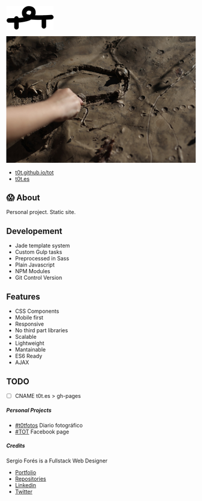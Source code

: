![logo](./logo.png)

![Image](./assets/img/image1.jpg)
- [t0t.github.io/tot](http://t0t.github.io/tot)
- [t0t.es](http://t0t.es)

## :scream: About
Personal project. Static site.

## Developement
- Jade template system
- Custom Gulp tasks
- Preprocessed in Sass
- Plain Javascript
- NPM Modules
- Git Control Version

## Features
- CSS Components
- Mobile first
- Responsive
- No third part libraries
- Scalable
- Lightweight
- Mantainable
- ES6 Ready
- AJAX

## TODO

 - [ ] CNAME t0t.es > gh-pages

##### Personal Projects
- [#t0tfotos](http://www.tumblr.com/t0tfotos) Diario fotográfico
- [#TOT](https://www.facebook.com/T0T-156415467869146/) Facebook page

##### Credits
Sergio Forés is a Fullstack Web Designer
-  [ Portfolio](http://t0t.github.io/sergiofores/)
- [Repositories](https://github.com/t0t/)
- [Linkedin](https://www.linkedin.com/in/sergiofores/)
- [Twitter](https://twitter.com/t0tinspire/)

